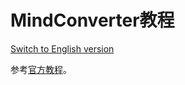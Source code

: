 # MindConverter教程

[Switch to English version](./README.md)

参考[官方教程](https://www.mindspore.cn/mindinsight/docs/zh-CN/r1.9/migrate_3rd_scripts_mindconverter.html)。
